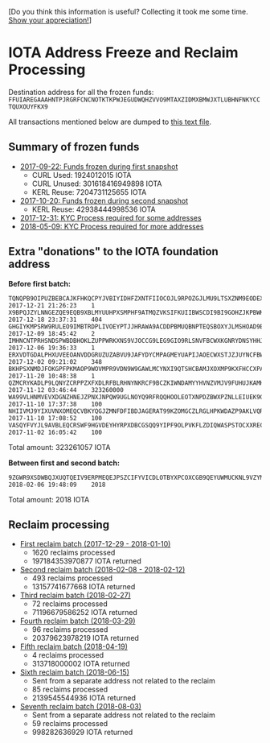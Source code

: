 [Do you think this information is useful? Collecting it took me some time. [Show your appreciation!](https://github.com/schierlm/donate-iota)]

IOTA Address Freeze and Reclaim Processing
==========================================

Destination address for all the frozen funds: `FFUIAREGAAAHNTPJRGRFCNCNOTKTKPWJEGUDWQHZVVO9MTAXZIDMXBMWJXTLUBHNFNKYCCTQUXOUYFKX9`

All transactions mentioned below are dumped to [this text file](raw-transaction-dump.txt).

Summary of frozen funds
-----------------------

- [2017-09-22: Funds frozen during first snapshot](2017-09-22-first-snapshot.md)
  * CURL Used: 1924012015 IOTA
  * CURL Unused: 301618416949898 IOTA
  * KERL Reuse: 7204731125655 IOTA
- [2017-10-20: Funds frozen during second snapshot](2017-10-20-second-snapshot.md)
  * KERL Reuse: 42938444998536 IOTA
- [2017-12-31: KYC Process required for some addresses](2017-12-31-kyc-process.md)
- [2018-05-09: KYC Process required for more addresses](2018-05-09-kyc-process-2.md)

Extra "donations" to the IOTA foundation address
------------------------------------------------

**Before first batch:**

    TQNQPB9OIPUZBEBCAJKFHKQCPYJVBIYIDHFZXNTFIIOCOJL9RPOZGJLMU9LTSXZNM9EODEXXCEWLZ9999    2017-12-21 21:26:23    1
    X9BPQJZYLNNGEZQE9EQB9XBLMYUUHPXSMPHF9ATMQZVKSIFKUIIBWSCDI9BI9GOHZJKPBWKLMABXZ9999    2017-12-18 23:37:31    404
    GHGIYKMPSRW9RULEO9IMBTRDPLIVOEYPTJJHRAWA9ACDDPBMUQBNPTEQSBOXYJLMSHOAD9BSWKQZZ9999    2017-12-09 18:45:42    2
    IMHNCNTPRHSNDSPWBDBHOKLZUPPWRKXNS9VJOCCG9LEG9GIO9RLSNVFBCWXKGNRYDNSYHHJETZIIA9999    2017-12-06 19:36:33    1
    ERXVDTGDALPHXUVEEOANVDDGRUZUZABVU9JAFYDYCMPAGMEYUAPIJAOECWXSTJZJUYNCFBWGMPSIZ9999    2017-12-02 09:21:02    348
    BKHPSXNMDJFOKGPFPKMAOP9WOVMPR9VDN9W9GAWLMCYNXI9QTSHCBAMJXOXMP9KXFHCCXPAUQLNGA9999    2017-11-20 10:48:38    1
    QZMCRYKADLP9LQNYZCRPPZXFXDLRFBLRHNYNKRCF9BCZKIWNDAMYYHVNZVMJV9FUHUJKAMHXF9LVA9999    2017-11-12 03:46:44    323260000
    WA99VLHNMVEVXDGNZHNEJZPNXJNPQW9UGLNOYQ9RFRQQHOOLEOTXNPDZBWXPZNLLEIUEK9GGHQLR99999    2017-11-10 17:37:38    100
    NHIIVMJ9YIXUVNXOMEQCVBKYQGJZMNFDFIBDJAGERAT99KZOMGCZLRGLHPKWDAZP9AKLVQRKKQDIA9999    2017-11-10 17:08:52    100
    VASQYFVYJL9AVBLEQCRSWF9HGVDEYHYRPXDBCGSQQ9YIPF9OLPVKFLZDIQWASPSTOCXXREC99JSY99999    2017-11-02 16:05:42    100

Total amount: 323261057 IOTA


**Between first and second batch:**

    9ZGWR9XSDWBQJXUQTQEIV9ERPMEQEJPSZCIFYVICDLOTBYXPCOXCGB9QEYUWMUCKNL9VZYMPJYUJA9999    2018-02-06 19:48:09    2018

Total amount: 2018 IOTA


Reclaim processing
------------------

- [First reclaim batch (2017-12-29 - 2018-01-10)](2018-01-10-first-reclaim-batch.md)
  * 1620 reclaims processed
  * 197184353970877 IOTA returned
- [Second reclaim batch (2018-02-08 - 2018-02-12)](2018-02-12-second-reclaim-batch.md)
  * 493 reclaims processed
  * 13157741677668 IOTA returned
- [Third reclaim batch (2018-02-27)](2018-02-27-third-reclaim-batch.md)
  * 72 reclaims processed
  * 71196679586252 IOTA returned
- [Fourth reclaim batch (2018-03-29)](2018-03-29-fourth-reclaim-batch.md)
  * 96 reclaims processed
  * 20379623978219 IOTA returned
- [Fifth reclaim batch (2018-04-19)](2018-04-19-fifth-reclaim-batch.md)
  * 4 reclaims processed
  * 313718000002 IOTA returned
- [Sixth reclaim batch (2018-06-15)](2018-06-15-sixth-reclaim-batch.md)
  * Sent from a separate address not related to the reclaim
  * 85 reclaims processed
  * 2139545544936 IOTA returned
- [Seventh reclaim batch (2018-08-03)](2018-08-03-seventh-reclaim-batch.md)
  * Sent from a separate address not related to the reclaim
  * 59 reclaims processed
  * 998282636929 IOTA returned
